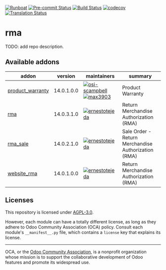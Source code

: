 
[![Runboat](https://img.shields.io/badge/runboat-Try%20me-875A7B.png)](https://runboat.odoo-community.org/builds?repo=OCA/rma&target_branch=14.0)
[![Pre-commit Status](https://github.com/OCA/rma/actions/workflows/pre-commit.yml/badge.svg?branch=14.0)](https://github.com/OCA/rma/actions/workflows/pre-commit.yml?query=branch%3A14.0)
[![Build Status](https://github.com/OCA/rma/actions/workflows/test.yml/badge.svg?branch=14.0)](https://github.com/OCA/rma/actions/workflows/test.yml?query=branch%3A14.0)
[![codecov](https://codecov.io/gh/OCA/rma/branch/14.0/graph/badge.svg)](https://codecov.io/gh/OCA/rma)
[![Translation Status](https://translation.odoo-community.org/widgets/rma-14-0/-/svg-badge.svg)](https://translation.odoo-community.org/engage/rma-14-0/?utm_source=widget)

<!-- /!\ do not modify above this line -->

# rma

TODO: add repo description.

<!-- /!\ do not modify below this line -->

<!-- prettier-ignore-start -->

[//]: # (addons)

Available addons
----------------
addon | version | maintainers | summary
--- | --- | --- | ---
[product_warranty](product_warranty/) | 14.0.1.0.0 | [![osi-scampbell](https://github.com/osi-scampbell.png?size=30px)](https://github.com/osi-scampbell) [![max3903](https://github.com/max3903.png?size=30px)](https://github.com/max3903) | Product Warranty
[rma](rma/) | 14.0.3.1.0 | [![ernestotejeda](https://github.com/ernestotejeda.png?size=30px)](https://github.com/ernestotejeda) | Return Merchandise Authorization (RMA)
[rma_sale](rma_sale/) | 14.0.2.1.0 | [![ernestotejeda](https://github.com/ernestotejeda.png?size=30px)](https://github.com/ernestotejeda) | Sale Order - Return Merchandise Authorization (RMA)
[website_rma](website_rma/) | 14.0.1.0.0 | [![ernestotejeda](https://github.com/ernestotejeda.png?size=30px)](https://github.com/ernestotejeda) | Return Merchandise Authorization (RMA)

[//]: # (end addons)

<!-- prettier-ignore-end -->

## Licenses

This repository is licensed under [AGPL-3.0](LICENSE).

However, each module can have a totally different license, as long as they adhere to Odoo Community Association (OCA)
policy. Consult each module's `__manifest__.py` file, which contains a `license` key
that explains its license.

----
OCA, or the [Odoo Community Association](http://odoo-community.org/), is a nonprofit
organization whose mission is to support the collaborative development of Odoo features
and promote its widespread use.
